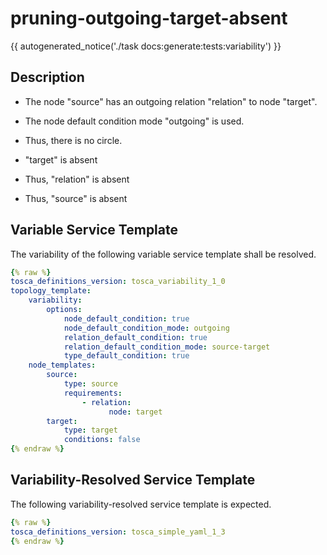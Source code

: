# pruning-outgoing-target-absent

{{ autogenerated_notice('./task docs:generate:tests:variability') }}

## Description

- The node "source" has an outgoing relation "relation" to node "target". 
- The node default condition mode "outgoing" is used. 
- Thus, there is no circle.

- "target" is absent
- Thus, "relation" is absent
- Thus, "source" is absent


## Variable Service Template

The variability of the following variable service template shall be resolved.

```yaml linenums="1"
{% raw %}
tosca_definitions_version: tosca_variability_1_0
topology_template:
    variability:
        options:
            node_default_condition: true
            node_default_condition_mode: outgoing
            relation_default_condition: true
            relation_default_condition_mode: source-target
            type_default_condition: true
    node_templates:
        source:
            type: source
            requirements:
                - relation:
                      node: target
        target:
            type: target
            conditions: false
{% endraw %}
```




## Variability-Resolved Service Template

The following variability-resolved service template is expected.

```yaml linenums="1"
{% raw %}
tosca_definitions_version: tosca_simple_yaml_1_3
{% endraw %}
```

